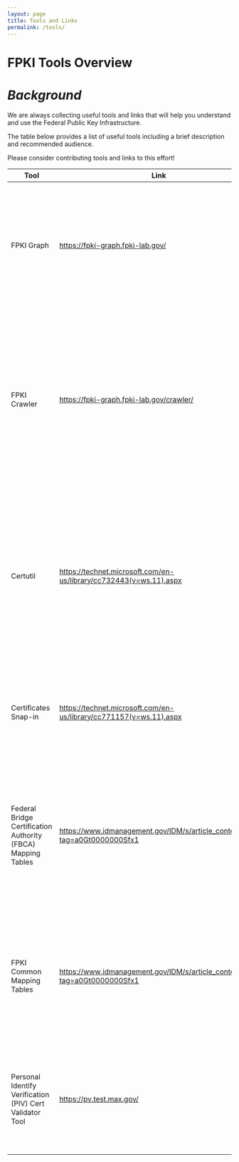 ```yaml
---
layout: page
title: Tools and Links
permalink: /tools/
---
```


**FPKI Tools Overview**
======================
**_Background_**
======================

We are always collecting useful tools and links that will help you understand and use the Federal Public Key Infrastructure.

The table below provides a list of useful tools including a brief description and recommended audience.

Please consider contributing tools and links to this effort!

**Tool** | **Link** | **Purpose/Use** | **Audience**
--- | --- | --- | ---
FPKI Graph | https://fpki-graph.fpki-lab.gov/ | This an interactive website that is updated weekly to display the ~172 certification authorities that make up the FPKI and how they are all inter-connected. | Program Managers; System Engineers
FPKI Crawler  | https://fpki-graph.fpki-lab.gov/crawler/ |  This is a website that provides FPKI certification authority certificates whose path validate back to the Federal Common Policy Certification Authority (FCPCA) , as well as reports containing the validation results. | System Engineers
Certutil | https://technet.microsoft.com/en-us/library/cc732443(v=ws.11).aspx |  Certutil.exe is a Microsoft Windows command-line utility that provides many uses including exporting PIV certificates and validating certificates Example of using the certutil command to verify PIV certificates |  System Engineers
Certificates Snap-in |  https://technet.microsoft.com/en-us/library/cc771157(v=ws.11).aspx |  The Certificates Snap-in is useful for managing, importing, exporting, etc. the certificates in Microsoft Windows. | System Engineers 
Federal Bridge Certification Authority (FBCA) Mapping Tables | https://www.idmanagement.gov/IDM/s/article_content_old?tag=a0Gt0000000Sfx1 |  The FBCA Mapping Tables are useful in evaluating the compliance of an interested organization to the Federal Bridge Certification Authority Policy requirements. |  Program Managers; System Engineers
FPKI Common Mapping Tables | https://www.idmanagement.gov/IDM/s/article_content_old?tag=a0Gt0000000Sfx1 | The FPKI Common Mapping Tables are useful in evaluating the compliance of an interested organization to the FPKI Common Policy requirements |  Program Managers; System Engineers
Personal Identify Verification (PIV) Cert Validator Tool | https://pv.test.max.gov/ | The PIV Certificate Validator is a web site application hosted by Max.gov. It assists in verifying the certificates found on a PIV card. | System Engineers



